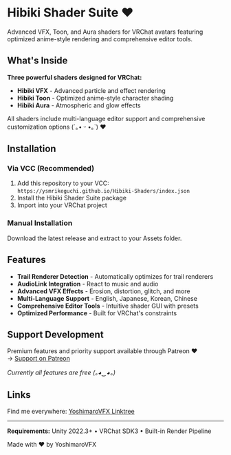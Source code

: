 # Hibiki Shader Suite ❤️

Advanced VFX, Toon, and Aura shaders for VRChat avatars featuring optimized anime-style rendering and comprehensive editor tools.

## What's Inside

**Three powerful shaders designed for VRChat:**
- **Hibiki VFX** - Advanced particle and effect rendering
- **Hibiki Toon** - Optimized anime-style character shading  
- **Hibiki Aura** - Atmospheric and glow effects

All shaders include multi-language editor support and comprehensive customization options (´｡• ᵕ •｡`) ❤️

## Installation

### Via VCC (Recommended)
1. Add this repository to your VCC: `https://ysmrikeguchi.github.io/Hibiki-Shaders/index.json`
2. Install the Hibiki Shader Suite package
3. Import into your VRChat project

### Manual Installation
Download the latest release and extract to your Assets folder.

## Features

- **Trail Renderer Detection** - Automatically optimizes for trail renderers
- **AudioLink Integration** - React to music and audio
- **Advanced VFX Effects** - Erosion, distortion, glitch, and more
- **Multi-Language Support** - English, Japanese, Korean, Chinese
- **Comprehensive Editor Tools** - Intuitive shader GUI with presets
- **Optimized Performance** - Built for VRChat's constraints

## Support Development

Premium features and priority support available through Patreon ❤️  
→ [Support on Patreon](https://www.patreon.com/yoshimarovfx)

*Currently all features are free (｡◕‿◕｡)*

## Links

Find me everywhere: [YoshimaroVFX Linktree](https://linktr.ee/yoshimarovfx)

---

**Requirements:** Unity 2022.3+ • VRChat SDK3 • Built-in Render Pipeline

Made with ❤️ by YoshimaroVFX 
